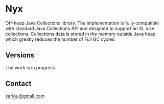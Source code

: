 Nyx
===

Off-heap Java Collections library. The implementation is fully compatible with standard Java Collections API and designed to support an XL size collections. Collections data is stored in the memory outside Java heap which greatly reduces the number of Full GC cycles.

Versions
---
The work is in progress.

Contact
---
varlou@gmail.com
